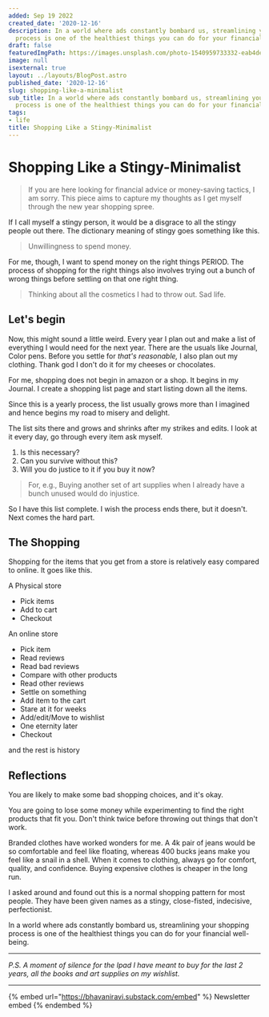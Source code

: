 ```yaml
---
added: Sep 19 2022
created_date: '2020-12-16'
description: In a world where ads constantly bombard us, streamlining your shopping
  process is one of the healthiest things you can do for your financial well-being.
draft: false
featuredImgPath: https://images.unsplash.com/photo-1540959733332-eab4deabeeaf?iauto=format&fit=crop&w=1371&q=390
image: null
isexternal: true
layout: ../layouts/BlogPost.astro
published_date: '2020-12-16'
slug: shopping-like-a-minimalist
sub_title: In a world where ads constantly bombard us, streamlining your shopping
  process is one of the healthiest things you can do for your financial well-being.
tags:
- life
title: Shopping Like a Stingy-Minimalist
---
```


# Shopping Like a Stingy-Minimalist

> If you are here looking for financial advice or money-saving tactics, I am sorry. This piece aims to capture my thoughts as I get myself through the new year shopping spree.

If I call myself a stingy person, it would be a disgrace to all the stingy people out there. The dictionary meaning of stingy goes something like this.

> Unwillingness to spend money.

For me, though, I want to spend money on the right things PERIOD. The process of shopping for the right things also involves trying out a bunch of wrong things before settling on that one right thing.

> Thinking about all the cosmetics I had to throw out. Sad life.

## Let's begin

Now, this might sound a little weird. Every year I plan out and make a list of everything I would need for the next year. There are the usuals like Journal, Color pens. Before you settle for _that's reasonable,_ I also plan out my clothing. Thank god I don't do it for my cheeses or chocolates.

For me, shopping does not begin in amazon or a shop. It begins in my Journal. I create a shopping list page and start listing down all the items.

Since this is a yearly process, the list usually grows more than I imagined and hence begins my road to misery and delight.

The list sits there and grows and shrinks after my strikes and edits. I look at it every day, go through every item ask myself.

1. Is this necessary?
2. Can you survive without this?
3. Will you do justice to it if you buy it now?

> For, e.g., Buying another set of art supplies when I already have a bunch unused would do injustice.

So I have this list complete. I wish the process ends there, but it doesn't. Next comes the hard part.

## The Shopping

Shopping for the items that you get from a store is relatively easy compared to online. It goes like this.

A Physical store

* Pick items
* Add to cart
* Checkout

An online store

* Pick item
* Read reviews
* Read bad reviews
* Compare with other products
* Read other reviews
* Settle on something
* Add item to the cart
* Stare at it for weeks
* Add/edit/Move to wishlist
* One eternity later
* Checkout

and the rest is history

## Reflections

You are likely to make some bad shopping choices, and it's okay.

You are going to lose some money while experimenting to find the right products that fit you. Don't think twice before throwing out things that don't work.

Branded clothes have worked wonders for me. A 4k pair of jeans would be so comfortable and feel like floating, whereas 400 bucks jeans make you feel like a snail in a shell. When it comes to clothing, always go for comfort, quality, and confidence. Buying expensive clothes is cheaper in the long run.

I asked around and found out this is a normal shopping pattern for most people. They have been given names as a stingy, close-fisted, indecisive, perfectionist.

In a world where ads constantly bombard us, streamlining your shopping process is one of the healthiest things you can do for your financial well-being.

***

_P.S. A moment of silence for the Ipad I have meant to buy for the last 2 years, all the books and art supplies on my wishlist._

***

{% embed url="https://bhavaniravi.substack.com/embed" %}
Newsletter embed
{% endembed %}